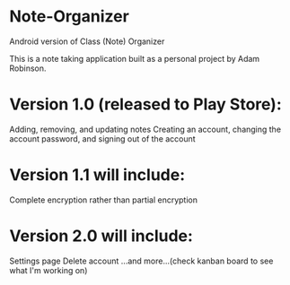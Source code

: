 # Note-Organizer
Android version of Class (Note) Organizer

This is a note taking application built as a personal project by Adam Robinson. 

# Version 1.0 (released to Play Store):
Adding, removing, and updating notes
Creating an account, changing the account password, and signing out of the account

# Version 1.1 will include:
Complete encryption rather than partial encryption

# Version 2.0 will include:
Settings page
Delete account
...and more...(check kanban board to see what I'm working on)

